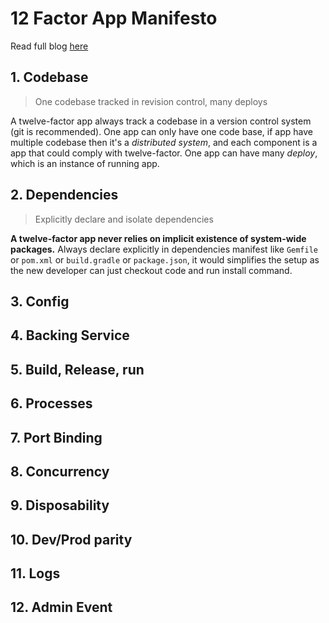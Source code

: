 # 12 Factor App Manifesto
Read full blog [here](https://12factor.net)
## 1. Codebase
> One codebase tracked in revision control, many deploys

A twelve-factor app always track a codebase in a version control system (git is recommended). One app can only have one code base, if app have multiple codebase then it's a *distributed system*, and each component is a app that could comply with twelve-factor. One app can have many *deploy*, which is an instance of running app.
## 2. Dependencies
> Explicitly declare and isolate dependencies

**A twelve-factor app never relies on implicit existence of system-wide packages.** Always declare explicitly in dependencies manifest like `Gemfile` or `pom.xml` or `build.gradle` or `package.json`, it would simplifies the setup as the new developer can just checkout code and run install command.

## 3. Config
## 4. Backing Service
## 5. Build, Release, run
## 6. Processes
## 7. Port Binding
## 8. Concurrency
## 9. Disposability
## 10. Dev/Prod parity
## 11. Logs
## 12. Admin Event
